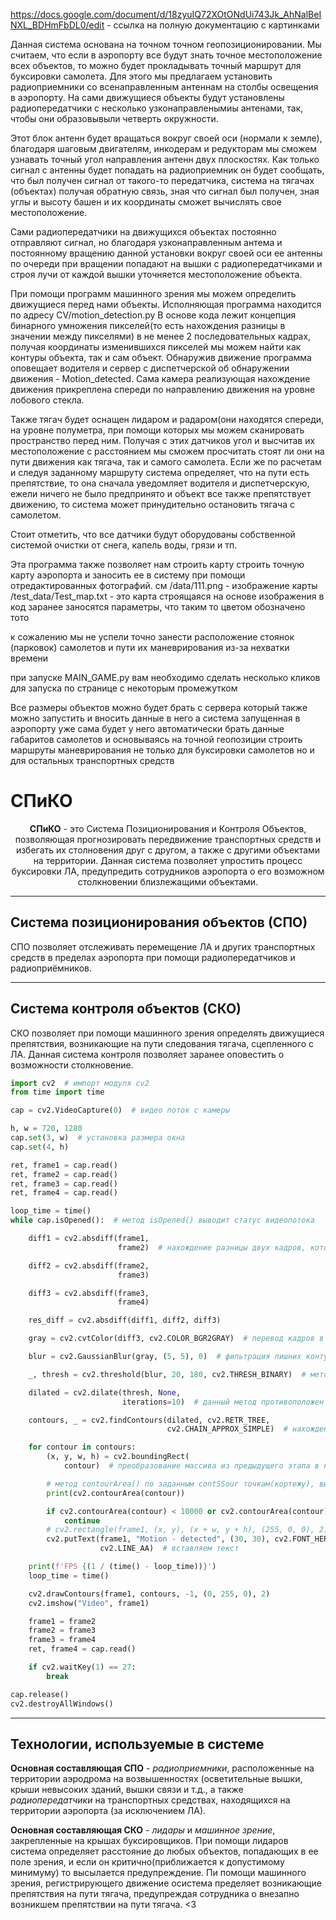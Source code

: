 https://docs.google.com/document/d/18zyuIQ72XOtONdUi743Jk_AhNalBeINXL_BDHmFbDL0/edit - ссылка на полную документацию с картинками



Данная система основана на точном точном геопозиционировании. Мы считаем, что если в аэропорту все будут знать точное местоположение всех объектов, то можно будет прокладывать точный маршрут для буксировки самолета. Для этого мы предлагаем установить радиоприемники со всенаправленным антеннам на столбы освещения в аэропорту. На сами движущиеся объекты будут установлены  радиопередатчики с несколько узконаправленымиы антенами, так, чтобы они образовывыли четверть окружности.























Этот блок антенн будет вращаться вокруг своей оси (нормали к земле), благодаря шаговым двигателям, инкодерам и редукторам мы сможем узнавать точный угол направления антенн двух плоскостях.
	Как только сигнал с антенны будет попадать на радиоприемник он будет сообщать, что был получен сигнал от такого-то передатчика, система на тягачах (объектах) получая обратную связь, зная что сигнал был получен, зная углы и высоту башен и их координаты сможет вычислять свое местоположение.




Сами радиопередатчики на движущихся объектах постоянно отправляют сигнал, но благодаря узконаправленным антема и постоянному вращению данной установки вокруг своей оси ее антенны по очереди при вращении попадают на вышки с радиопередатчиками и строя лучи от каждой вышки уточняется местоположение объекта.












При помощи программ машинного зрения мы можем определить движущиеся перед нами объекты. 
Исполняющая программа находится по адресу CV/motion_detection.py
В основе кода лежит концепция бинарного умножения пикселей(то есть нахождения разницы в значении между пикселями) в не менее 2 последовательных кадрах, получая координаты изменившихся пикселей мы можем найти как контуры объекта, так и сам объект. Обнаружив движение программа оповещает водителя и сервер с диспетчерской об обнаружении движения - Motion_detected.
Сама камера реализующая нахождение движения прикреплена спереди по направлению движения на уровне лобового стекла.


Также тягач будет оснащен лидаром и радаром(они находятся спереди, на уровне полуметра, при помощи которых мы можем сканировать пространство перед ним. Получая с этих датчиков угол и высчитав их местоположение с расстоянием мы сможем просчитать стоят ли они на пути движения как тягача, так и самого самолета. Если же по расчетам и следуя заданному маршруту система определяет, что на пути есть препятствие, то она сначала уведомляет водителя и диспетчерскую, ежели ничего не было предпринято и объект все также препятствует движению, то система может принудительно остановить тягача с самолетом.

Стоит отметить, что все датчики будут оборудованы собственной системой очистки от снега, капель воды, грязи и тп.


Эта программа также позволяет нам строить карту строить точную карту аэропорта и заносить ее в систему при помощи отредактированных фотографий. 
см /data/111.png - изображение карты
/test_data/Test_map.txt - это карта строящаяся на основе изображения
в код заранее заносятся параметры, что таким то  цветом обозначено тото

к сожалению мы не успели точно занести расположение стоянок (парковок) самолетов и пути их маневрирования из-за нехватки времени

при запуске MAIN_GAME.py вам необходимо сделать несколько кликов для запуска по странице с некоторым промежутком

Все размеры объектов можно будет брать с сервера который также можно запустить и вносить данные в него а система запущенная в аэропорту уже сама будет у него автоматически брать данные габаритов самолетов и основываясь на точной геопозиции строить маршруты маневрирования не только для буксировки самолетов но и для остальных транспортных средств



# СПиКО

<p align="center"><strong>СПиКО</strong> - это Система Позиционирования и Контроля Объектов, позволяющая прогнозировать передвижение транспортных средств и избегать их столновения друг с другом, а также с другими объектами на территории. Данная система позволяет упростить процесс буксировки ЛА, предупредить сотрудников аэропорта о его возможном столкновении близлежащими объектами.</p>

___
## **Система позиционирования объектов (СПО)**
СПО позволяет отслеживать перемещение ЛА и других транспортных 
средств в пределах аэропорта при помощи радиопередатчиков и радиоприёмников.
___

## **Система контроля объектов (СКО)**

<p>СКО позволяет при помощи машинного зрения определять движущиеся препятствия, возникающие на пути следования тягача, сцепленного с ЛА. Данная система контроля позволяет заранее оповестить о возможности столкновение.</p>
<p></p>

```py
import cv2  # импорт модуля cv2
from time import time

cap = cv2.VideoCapture(0)  # видео поток с камеры

h, w = 720, 1280
cap.set(3, w)  # установка размера окна
cap.set(4, h)

ret, frame1 = cap.read()
ret, frame2 = cap.read()
ret, frame3 = cap.read()
ret, frame4 = cap.read()

loop_time = time()
while cap.isOpened():  # метод isOpened() выводит статус видеопотока

    diff1 = cv2.absdiff(frame1,
                        frame2)  # нахождение разницы двух кадров, которая проявляется лишь при изменении одного из них, т.е. с этого момента наша программа реагирует на любое движение.

    diff2 = cv2.absdiff(frame2,
                        frame3)

    diff3 = cv2.absdiff(frame3,
                        frame4)

    res_diff = cv2.absdiff(diff1, diff2, diff3)

    gray = cv2.cvtColor(diff3, cv2.COLOR_BGR2GRAY)  # перевод кадров в черно-белую градацию

    blur = cv2.GaussianBlur(gray, (5, 5), 0)  # фильтрация лишних контуров

    _, thresh = cv2.threshold(blur, 20, 180, cv2.THRESH_BINARY)  # метод для выделения кромки объекта белым цветом

    dilated = cv2.dilate(thresh, None,
                         iterations=10)  # данный метод противоположен методу erosion(), т.е. эрозии объекта, и расширяет выделенную на предыдущем этапе область

    сontours, _ = cv2.findContours(dilated, cv2.RETR_TREE,
                                   cv2.CHAIN_APPROX_SIMPLE)  # нахождение массива контурных точек

    for contour in сontours:
        (x, y, w, h) = cv2.boundingRect(
            contour)  # преобразование массива из предыдущего этапа в кортеж из четырех координат

        # метод contourArea() по заданным contSSour точкам(кортежу), вычисляет площадь зафиксированного объекта в каждый момент времени
        print(cv2.contourArea(contour))

        if cv2.contourArea(contour) < 10000 or cv2.contourArea(contour) > 600000:  # условие при котором площадь выделенного объекта меньше N px
            continue
        # cv2.rectangle(frame1, (x, y), (x + w, y + h), (255, 0, 0), 2)  # получение прямоугольника из точек кортежа
        cv2.putText(frame1, "Motion - detected", (30, 30), cv2.FONT_HERSHEY_SIMPLEX, 1, (0, 255, 0), 2,
                    cv2.LINE_AA)  # вставляем текст

    print(f'FPS {(1 / (time() - loop_time))}')
    loop_time = time()

    cv2.drawContours(frame1, сontours, -1, (0, 255, 0), 2)
    cv2.imshow("Video", frame1)

    frame1 = frame2
    frame2 = frame3
    frame3 = frame4
    ret, frame4 = cap.read()

    if cv2.waitKey(1) == 27:
        break

cap.release()
cv2.destroyAllWindows()

```
___
## **Технологии, используемые в системе**

**Основная составляющая СПО** - _радиоприемники_, расположенные на территории аэродрома на возвышенностях (осветительные вышки, крыши невысоких зданий, вышки связи и т.д., а также _радиопередатчики_ на транспортных средствах, находящихся на территории аэропорта (за исключением ЛА).

**Основная составляющая СКО** - _лидары_ и _машинное зрение_, закрепленные на крышах буксировщиков. При помощи лидаров система определяет расстояние до любых объектов, попадающих в ее поле зрения, и  если он критично(приближается к допустимому минимуму) то высылается предупреждение.  Пи помощи машинного зрения,  регистрирующего движение осистема пределяет возникающие препятствия на  пути тягача, предупреждая сотрудника о внезапно возникшем препятствии на пути тягача.
<3



